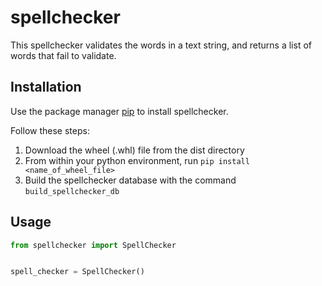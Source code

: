 # spellchecker

This spellchecker validates the words in a text string, and returns a list of words that fail to validate.

## Installation

Use the package manager [pip](https://pip.pypa.io/en/stable/) to install spellchecker.

Follow these steps:
1. Download the wheel (.whl) file from the dist directory
1. From within your python environment, run `pip install <name_of_wheel_file>`
1. Build the spellchecker database with the command `build_spellchecker_db`


## Usage

```python
from spellchecker import SpellChecker


spell_checker = SpellChecker()
```
